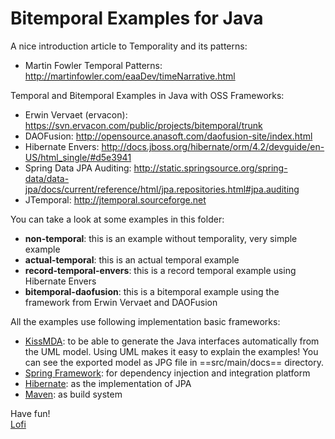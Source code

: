 Bitemporal Examples for Java
============================

A nice introduction article to Temporality and its patterns:
* Martin Fowler Temporal Patterns: http://martinfowler.com/eaaDev/timeNarrative.html

Temporal and Bitemporal Examples in Java with OSS Frameworks:

* Erwin Vervaet (ervacon): https://svn.ervacon.com/public/projects/bitemporal/trunk
* DAOFusion: http://opensource.anasoft.com/daofusion-site/index.html
* Hibernate Envers: http://docs.jboss.org/hibernate/orm/4.2/devguide/en-US/html_single/#d5e3941
* Spring Data JPA Auditing: http://static.springsource.org/spring-data/data-jpa/docs/current/reference/html/jpa.repositories.html#jpa.auditing
* JTemporal: http://jtemporal.sourceforge.net
 
You can take a look at some examples in this folder:

* **non-temporal**: this is an example without temporality, very simple example
* **actual-temporal**: this is an actual temporal example
* **record-temporal-envers**: this is a record temporal example using Hibernate Envers
* **bitemporal-daofusion**: this is a bitemporal example using the framework from Erwin Vervaet and DAOFusion

All the examples use following implementation basic frameworks:
* [KissMDA](https://github.com/crowdcode-de/KissMDA): to be able to generate the Java interfaces automatically from the UML model. Using UML makes it easy to explain the examples! You can see the exported model as JPG file in ==src/main/docs== directory.
* [Spring Framework](http://www.springsource.org/spring-framework): for dependency injection and integration platform
* [Hibernate](http://www.hibernate.org): as the implementation of JPA
* [Maven](http://maven.apache.org): as build system

Have fun!  
[Lofi](http://lofidewanto.blogspot.com)
